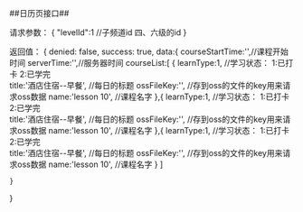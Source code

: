 ##日历页接口##

请求参数：
{
    "levelId":1 //子频道id  四、六级的id
}

返回值：
{
    denied: false,
    success: true,
    data:{
        courseStartTime:'',//课程开始时间
        serverTime:'',//服务器时间
        courseList:[
            {
                learnType:1, //学习状态： 1:已打卡 2:已学完  
                title:'酒店住宿--早餐', //每日的标题
                ossFileKey:'', //存到oss的文件的key用来请求oss数据
                name:'lesson 10', //课程名字
            },{
                learnType:1, //学习状态： 1:已打卡 2:已学完  
                title:'酒店住宿--早餐', //每日的标题
                ossFileKey:'', //存到oss的文件的key用来请求oss数据
                name:'lesson 10', //课程名字
            },{
                learnType:1, //学习状态： 1:已打卡 2:已学完  
                title:'酒店住宿--早餐', //每日的标题
                ossFileKey:'', //存到oss的文件的key用来请求oss数据
                name:'lesson 10', //课程名字
            }
        ]
        
    }
}
